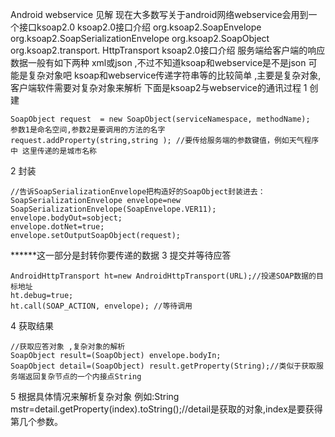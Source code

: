 Android webservice 见解 
现在大多数写关于android网络webservice会用到一个接口ksoap2.0
ksoap2.0接口介绍
org.ksoap2.SoapEnvelope
org.ksoap2.SoapSerializationEnvelope
org.ksoap2.SoapObject
org.ksoap2.transport. HttpTransport
ksoap2.0接口介绍
服务端给客户端的响应数据一般有如下两种 xml或json ,不过不知道ksoap和webservice是不是json 可能是复杂对象吧
ksoap和webservice传递字符串等的比较简单 ,主要是复杂对象,客户端软件需要对复杂对象来解析 
下面是ksoap2与webservice的通讯过程
1 创建
```  
SoapObject request  = new SoapObject(serviceNamespace, methodName);
参数1是命名空间,参数2是要调用的方法的名字
request.addProperty(string,string ); //要传给服务端的参数键值，例如天气程序中 这里传递的是城市名称
```
2 封装
```  
//告诉SoapSerializationEnvelope把构造好的SoapObject封装进去：
SoapSerializationEnvelope envelope=new SoapSerializationEnvelope(SoapEnvelope.VER11);
envelope.bodyOut=sobject;
envelope.dotNet=true;
envelope.setOutputSoapObject(request);
```
******这一部分是封转你要传递的数据
3 提交并等待应答
```  
AndroidHttpTransport ht=new AndroidHttpTransport(URL);//投递SOAP数据的目标地址
ht.debug=true;
ht.call(SOAP_ACTION, envelope); //等待调用
```
4 获取结果
```  
//获取应答对象 ,复杂对象的解析
SoapObject result=(SoapObject) envelope.bodyIn;
SoapObject detail=(SoapObject) result.getProperty(String);//类似于获取服务端返回复杂节点的一个内接点String 
```
5 根据具体情况来解析复杂对象
例如:String mstr=detail.getProperty(index).toString();//detail是获取的对象,index是要获得第几个参数。